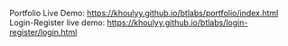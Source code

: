 Portfolio Live Demo: https://khoulyy.github.io/btlabs/portfolio/index.html<br>
Login-Register live demo: https://khoulyy.github.io/btlabs/login-register/login.html

